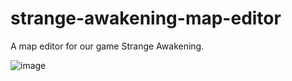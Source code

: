 # strange-awakening-map-editor
A map editor for our game Strange Awakening.

![image](https://github.com/motzmartin/strange-awakening-map-editor/assets/94078957/73eaef2c-0bf3-4725-b320-04c9181d55fe)
